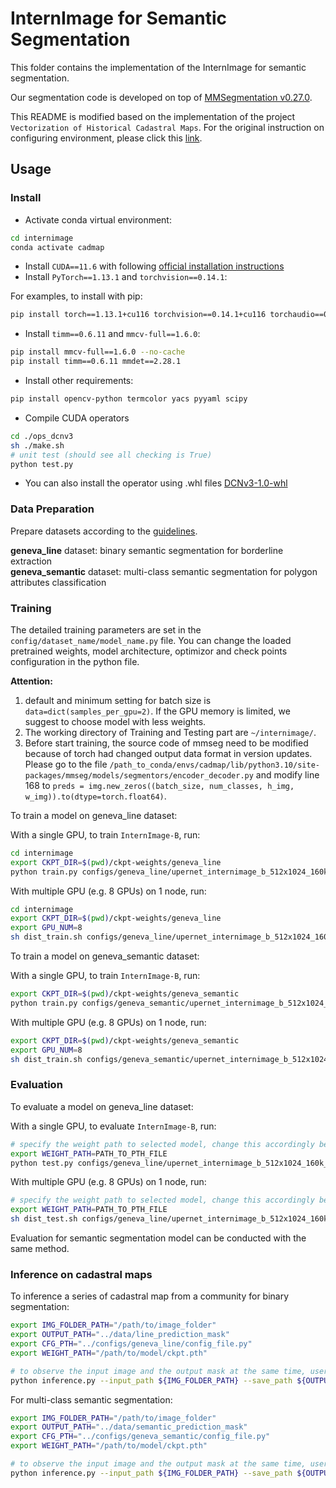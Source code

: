 # InternImage for Semantic Segmentation

This folder contains the implementation of the InternImage for semantic segmentation. 

Our segmentation code is developed on top of [MMSegmentation v0.27.0](https://github.com/open-mmlab/mmsegmentation/tree/v0.27.0).

This README is modified based on the implementation of the project `Vectorization of Historical Cadastral Maps`. For the original instruction on configuring environment, please click this [link](https://github.com/OpenGVLab/InternImage/tree/master/segmentation).

## Usage

### Install

- Activate conda virtual environment:

```bash
cd internimage
conda activate cadmap
```

- Install `CUDA==11.6` with following [official installation instructions](https://docs.nvidia.com/cuda/cuda-installation-guide-linux/index.html)
- Install `PyTorch==1.13.1` and `torchvision==0.14.1`:

For examples, to install with pip:
```bash
pip install torch==1.13.1+cu116 torchvision==0.14.1+cu116 torchaudio==0.13.1 --extra-index-url https://download.pytorch.org/whl/cu116
```

- Install `timm==0.6.11` and `mmcv-full==1.6.0`:

```bash
pip install mmcv-full==1.6.0 --no-cache
pip install timm==0.6.11 mmdet==2.28.1
```

- Install other requirements:

```bash
pip install opencv-python termcolor yacs pyyaml scipy
```

- Compile CUDA operators
```bash
cd ./ops_dcnv3
sh ./make.sh
# unit test (should see all checking is True)
python test.py
```
- You can also install the operator using .whl files
[DCNv3-1.0-whl](https://github.com/OpenGVLab/InternImage/releases/tag/whl_files)

### Data Preparation

Prepare datasets according to the [guidelines](../README.md/#generate-datasets).

**geneva_line** dataset: binary semantic segmentation for borderline extraction  
**geneva_semantic** dataset: multi-class semantic segmentation for polygon attributes classification 

### Training
The detailed training parameters are set in the `config/dataset_name/model_name.py` file. You can change the loaded pretrained weights, model architecture, optimizor and check points configuration in the python file. 

**Attention:** 
1. default and minimum setting for batch size is `data=dict(samples_per_gpu=2)`. If the GPU memory is limited, we suggest to choose model with less weights.
2. The working directory of Training and Testing part are `~/internimage/`.
3. Before start training, the source code of mmseg need to be modified because of torch had changed output data format in version updates. Please go to the file `/path_to_conda/envs/cadmap/lib/python3.10/site-packages/mmseg/models/segmentors/encoder_decoder.py` and modify line 168 to `preds = img.new_zeros((batch_size, num_classes, h_img, w_img)).to(dtype=torch.float64)`.

To train a model on geneva_line dataset:

With a single GPU, to train `InternImage-B`, run:

```bash
cd internimage
export CKPT_DIR=$(pwd)/ckpt-weights/geneva_line
python train.py configs/geneva_line/upernet_internimage_b_512x1024_160k_geneva_line.py --work-dir ${CKPT_DIR}
```

With multiple GPU (e.g. 8 GPUs) on 1 node, run:

```bash
cd internimage
export CKPT_DIR=$(pwd)/ckpt-weights/geneva_line
export GPU_NUM=8 
sh dist_train.sh configs/geneva_line/upernet_internimage_b_512x1024_160k_geneva_line.py ${GPU_NUM} --work-dir ${CKPT_DIR}
```

To train a model on geneva_semantic dataset:

With a single GPU, to train `InternImage-B`, run:

```bash
export CKPT_DIR=$(pwd)/ckpt-weights/geneva_semantic
python train.py configs/geneva_semantic/upernet_internimage_b_512x1024_160k_geneva_semantic.py --work-dir ${CKPT_DIR}
```

With multiple GPU (e.g. 8 GPUs) on 1 node, run:

```bash
export CKPT_DIR=$(pwd)/ckpt-weights/geneva_semantic
export GPU_NUM=8 
sh dist_train.sh configs/geneva_semantic/upernet_internimage_b_512x1024_160k_geneva_semantic.py ${GPU_NUM} --work-dir ${CKPT_DIR}
```

### Evaluation

To evaluate a model on geneva_line dataset:

With a single GPU, to evaluate `InternImage-B`, run:

```bash
# specify the weight path to selected model, change this accordingly before running each line
export WEIGHT_PATH=PATH_TO_PTH_FILE
python test.py configs/geneva_line/upernet_internimage_b_512x1024_160k_geneva_line.py ${WEIGHT_PATH} --eval mIoU
```

With multiple GPU (e.g. 8 GPUs) on 1 node, run:

```bash
# specify the weight path to selected model, change this accordingly before running each line
export WEIGHT_PATH=PATH_TO_PTH_FILE
sh dist_test.sh configs/geneva_line/upernet_internimage_b_512x1024_160k_geneva_line.py ${WEIGHT_PATH} 8 --eval mIoU
```

Evaluation for semantic segmentation model can be conducted with the same method.


### Inference on cadastral maps

To inference a series of cadastral map from a community for binary segmentation:

```bash
export IMG_FOLDER_PATH="/path/to/image_folder"
export OUTPUT_PATH="../data/line_prediction_mask"
export CFG_PTH="../configs/geneva_line/config_file.py"
export WEIGHT_PATH="/path/to/model/ckpt.pth"

# to observe the input image and the output mask at the same time, users can set the mask opacity to 0.5
python inference.py --input_path ${IMG_FOLDER_PATH} --save_path ${OUTPUT_PATH} --cfg ${CFG_PTH} --ckpt ${WEIGHT_PATH} --opacity 1 --palette line
```

For multi-class semantic segmentation:
```bash
export IMG_FOLDER_PATH="/path/to/image_folder"
export OUTPUT_PATH="../data/semantic_prediction_mask"
export CFG_PTH="../configs/geneva_semantic/config_file.py"
export WEIGHT_PATH="/path/to/model/ckpt.pth"

# to observe the input image and the output mask at the same time, users can set the mask opacity to 0.5
python inference.py --input_path ${IMG_FOLDER_PATH} --save_path ${OUTPUT_PATH} --cfg ${CFG_PTH} --ckpt ${WEIGHT_PATH} --opacity 1 --palette semantic  
```
